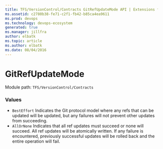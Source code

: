 ```yaml
---
title: TFS/VersionControl/Contracts GitRefUpdateMode API | Extensions for Azure DevOps Services
ms.assetid: c2780b38-fe71-c2f1-fb42-b85ca4ea9611
ms.prod: devops
ms.technology: devops-ecosystem
generated: true
ms.manager: jillfra
author: elbatk
ms.topic: article
ms.author: elbatk
ms.date: 08/04/2016
---
```


# GitRefUpdateMode

Module path: `TFS/VersionControl/Contracts`

### Values

* `BestEffort` Indicates the Git protocol model where any refs that can be updated will be updated, but any failures will not prevent other updates from succeeding.
* `AllOrNone` Indicates that all ref updates must succeed or none will succeed. All ref updates will be atomically written. If any failure is encountered, previously successful updates will be rolled back and the entire operation will fail.
